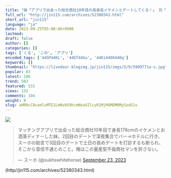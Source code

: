 ```yaml
---
title: "妹「アプリで出会った総合商社10年目の高身長イケメンとデートしてくる！」 兄「この不倫判別法試してみ」 → 最悪の展開にｗｗｗｗｗ "
full_url: "http://jin115.com/archives/52380343.html"
short_url: "jin115"
language: "ja"
date: 2023-09-25T05:00:06+0900
lastmod: 
draft: false
author: []
categories: []
tags: ['くる', 'この', 'アプリ']
encoded_tags: ['44GP44KL', '44GT44Gu', '44Ki44OX44Oq']
keywords: []
thumbnail: "https://livedoor.blogimg.jp/jin115/imgs/5/9/5909771a-s.jpg"
popular: 83
latest: 186
trend: 583
featured: 531
views: 131
comments: 194
weight: 9
slug: aHR0cC8vamluMTE1LmNvbS9hcmNoaXZlcy81MjM4MDM0My5odG1s
---
```


![](https://livedoor.blogimg.jp/jin115/imgs/5/9/5909771a-s.jpg)

<blockquote class='twitter-tweet'><p lang='ja' dir='ltr'>マッチングアプリで出会った総合商社10年目で身長178cmのイケメンとお洒落ディナーした妹。2回目のデートで深夜集合でバー→ホテルに行き、スーホの助言で3回目のデートで土日の長めデートを打診するも断られ、そこから音信不通とのこと。俺はこの量産型不倫商社マンを許さない。</p>— スーホ (@sukhswhitehorse) <a href='https//twitter.com/sukhswhitehorse/status/1705577552503595092?ref_src=twsrc%5Etfw'>September 23, 2023</a></blockquote> 

(http//jin115.com/archives/52380343.html)
